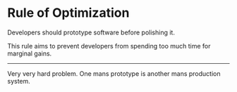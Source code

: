 

# Rule of Optimization

Developers should prototype software before polishing it.

This rule aims to prevent developers from spending too much time for marginal gains.

---

Very very hard problem. One mans prototype is another mans production system.
